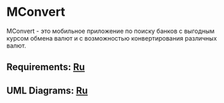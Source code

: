 # MConvert
MConvert - это мобильное приложение по поиску банков с выгодным курсом обмена валют и с возможностью конвертирования различных валют.

## Requirements: [Ru](https://github.com/v4rgon/MConvert/blob/master/Documentation/Requirements/SRS.md)

## UML Diagrams: [Ru](https://github.com/v4rgon/MConvert/blob/master/Documentation/Diagrams/UML_Diagrams.md)
